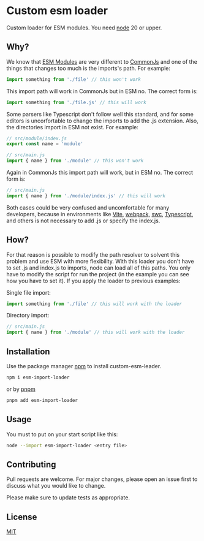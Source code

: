 # Custom esm loader

Custom loader for ESM modules. You need [node](https://nodejs.org/en/) 20 or upper.

## Why?

We know that [ESM Modules](https://nodejs.org/api/esm.html) are very different to [CommonJs](https://nodejs.org/api/modules.html) and one of the things that changes too much is the imports's path. For example:

```javascript
import something from './file' // this won't work
```
This import path will work in CommonJs but in ESM no. The correct form is:
```javascript
import something from './file.js' // this will work
```
Some parsers like Typescript don't follow well this standard, and for some editors is uncorfortable to change the imports to add the .js extension. Also, the directories import in ESM not exist. For example:

```javascript
// src/module/index.js
export const name = 'module'
```
```javascript
// src/main.js
import { name } from './module' // this won't work
```
Again in CommonJs this import path will work, but in ESM no. The correct form is:
```javascript
// src/main.js
import { name } from './module/index.js' // this will work
```
Both cases could be very confused and uncomfortable for many developers, because in environments like [Vite](https://vitejs.dev/), [webpack](https://webpack.js.org/), [swc](https://swc.rs/), [Typescript](https://www.typescriptlang.org/), and others is not necessary to add .js or specify the index.js. 

## How?

For that reason is possible to modify the path resolver to solvent this problem and use ESM with more flexibility. With this loader you don't have to set .js and index.js to imports, node can load all of this paths. You only have to modify the script for run the project (in the example you can see how you have to set it). If you apply the loader to previous examples:

Single file import:
```javascript
import something from './file' // this will work with the loader
```
Directory import:
```javascript
// src/main.js
import { name } from './module' // this will work with the loader
```

## Installation

Use the package manager [npm](https://nodejs.org/en/learn/getting-started/an-introduction-to-the-npm-package-manager) to install custom-esm-leader.

```bash
npm i esm-import-loader
```
or by [pnpm](https://pnpm.io/)

```bash
pnpm add esm-import-loader
```

## Usage

You must to put on your start script like this:

```bash
node --import esm-import-loader <entry file>
```

## Contributing

Pull requests are welcome. For major changes, please open an issue first
to discuss what you would like to change.

Please make sure to update tests as appropriate.

## License

[MIT](https://github.com/danixl30/custom-esm-loader/blob/main/LICENSE)
